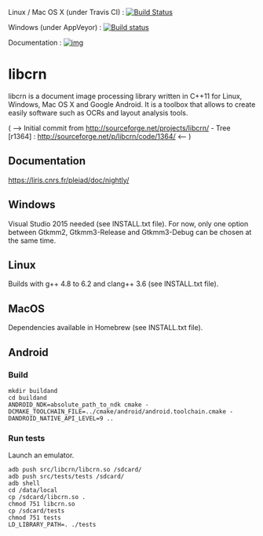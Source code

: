 Linux / Mac OS X (under Travis CI) : [![Build Status](https://travis-ci.org/Liris-Pleiad/libcrn.svg?branch=master)](https://travis-ci.org/Liris-Pleiad/libcrn)

Windows (under AppVeyor) : [![Build status](https://ci.appveyor.com/api/projects/status/github/Liris-Pleiad/libcrn?branch=master&svg=true)](https://ci.appveyor.com/project/mtola/libcrn-htad6)

Documentation : [![img](https://img.shields.io/badge/Documentation-nightly-brightgreen.svg)](https://liris.cnrs.fr/pleiad/doc/nightly/)

# libcrn

libcrn is a document image processing library written in C++11 for Linux, Windows, Mac OS X and Google Android. It is a toolbox that allows to create easily software such as OCRs and layout analysis tools.

( --> Initial commit from http://sourceforge.net/projects/libcrn/ - Tree [r1364] : http://sourceforge.net/p/libcrn/code/1364/ <-- )

## Documentation
https://liris.cnrs.fr/pleiad/doc/nightly/

## Windows
Visual Studio 2015 needed (see INSTALL.txt file).
For now, only one option between Gtkmm2, Gtkmm3-Release and Gtkmm3-Debug can be chosen at the same time.

## Linux
Builds with g++ 4.8 to 6.2 and clang++ 3.6 (see INSTALL.txt file).

## MacOS
Dependencies available in Homebrew (see INSTALL.txt file).

## Android
### Build
```
mkdir buildand
cd buildand
ANDROID_NDK=absolute_path_to_ndk cmake -DCMAKE_TOOLCHAIN_FILE=../cmake/android/android.toolchain.cmake -DANDROID_NATIVE_API_LEVEL=9 ..
```
### Run tests
Launch an emulator.
```
adb push src/libcrn/libcrn.so /sdcard/
adb push src/tests/tests /sdcard/
adb shell
cd /data/local
cp /sdcard/libcrn.so .
chmod 751 libcrn.so
cp /sdcard/tests
chmod 751 tests
LD_LIBRARY_PATH=. ./tests
```
